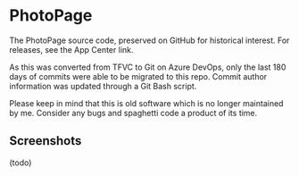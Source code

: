 # PhotoPage

The PhotoPage source code, preserved on GitHub for historical interest. For releases, see the App Center link.

As this was converted from TFVC to Git on Azure DevOps, only the last 180 days of commits were able to be migrated to this repo. Commit author information was updated through a Git Bash script.

Please keep in mind that this is old software which is no longer maintained by me. Consider any bugs and spaghetti code a product of its time.

## Screenshots

(todo)